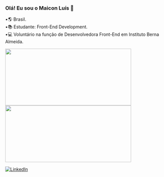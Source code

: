 ### Olá! Eu sou o Maicon Luís 👋
•🌎 Brasil.<br>
•📚 Estudante: Front-End Development.<br>
•💻 Voluntário na função de Desenvolvedora Front-End em Instituto Berna Almeida.

<div>
    <a href="https://github.com/Mikex00001">
    <img height="180em" width="400em" src="https://github-readme-stats.vercel.app/api/top-langs/?username=Mike00001&layout=compact&langs_count=7&theme=tokyonight"/>
    <img height="180em" width="400em" src="https://github-readme-stats.vercel.app/api?username=Mike00001&show_icons=true&theme=tokyonight&include_all_commits=true&count_private=true"/>
  </div>
 
[![LinkedIn](https://img.shields.io/badge/LinkedIn-0077B5?style=for-the-badge&logo=linkedin&logoColor=white)](https://www.linkedin.com/in/maicon-luis-b63670271/)




